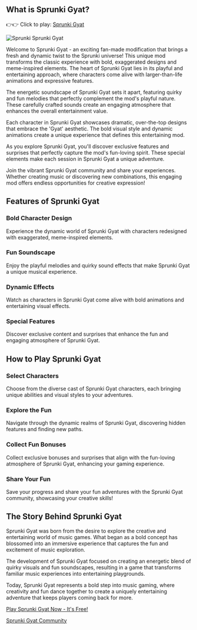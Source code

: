 ## What is Sprunki Gyat?

👉👉 Click to play: [Sprunki Gyat](https://sprunkiscrunkly.com/sprunki-gyat/ "Sprunki Gyat")

![Sprunki Sprunki Gyat](https://s.sprunkiscrunkly.com/raw-games/sprunki-gyat/sprunki-gyat.png "Sprunki Gyat")

Welcome to Sprunki Gyat - an exciting fan-made modification that brings a fresh and dynamic twist to the Sprunki universe! This unique mod transforms the classic experience with bold, exaggerated designs and meme-inspired elements. The heart of Sprunki Gyat lies in its playful and entertaining approach, where characters come alive with larger-than-life animations and expressive features.

The energetic soundscape of Sprunki Gyat sets it apart, featuring quirky and fun melodies that perfectly complement the mod's playful nature. These carefully crafted sounds create an engaging atmosphere that enhances the overall entertainment value.

Each character in Sprunki Gyat showcases dramatic, over-the-top designs that embrace the 'Gyat' aesthetic. The bold visual style and dynamic animations create a unique experience that defines this entertaining mod.

As you explore Sprunki Gyat, you'll discover exclusive features and surprises that perfectly capture the mod's fun-loving spirit. These special elements make each session in Sprunki Gyat a unique adventure.

Join the vibrant Sprunki Gyat community and share your experiences. Whether creating music or discovering new combinations, this engaging mod offers endless opportunities for creative expression!

## Features of Sprunki Gyat

### Bold Character Design

Experience the dynamic world of Sprunki Gyat with characters redesigned with exaggerated, meme-inspired elements.

### Fun Soundscape

Enjoy the playful melodies and quirky sound effects that make Sprunki Gyat a unique musical experience.

### Dynamic Effects

Watch as characters in Sprunki Gyat come alive with bold animations and entertaining visual effects.

### Special Features

Discover exclusive content and surprises that enhance the fun and engaging atmosphere of Sprunki Gyat.

## How to Play Sprunki Gyat

### Select Characters

Choose from the diverse cast of Sprunki Gyat characters, each bringing unique abilities and visual styles to your adventures.

### Explore the Fun

Navigate through the dynamic realms of Sprunki Gyat, discovering hidden features and finding new paths.

### Collect Fun Bonuses

Collect exclusive bonuses and surprises that align with the fun-loving atmosphere of Sprunki Gyat, enhancing your gaming experience.

### Share Your Fun

Save your progress and share your fun adventures with the Sprunki Gyat community, showcasing your creative skills!

## The Story Behind Sprunki Gyat

Sprunki Gyat was born from the desire to explore the creative and entertaining world of music games. What began as a bold concept has blossomed into an immersive experience that captures the fun and excitement of music exploration.

The development of Sprunki Gyat focused on creating an energetic blend of quirky visuals and fun soundscapes, resulting in a game that transforms familiar music experiences into entertaining playgrounds.

Today, Sprunki Gyat represents a bold step into music gaming, where creativity and fun dance together to create a uniquely entertaining adventure that keeps players coming back for more.

[Play Sprunki Gyat Now - It's Free!](https://sprunkiscrunkly.com/sprunki-gyat/)

[Sprunki Gyat Community](https://communityin.oppo.com/thread/1776185891937583111)



